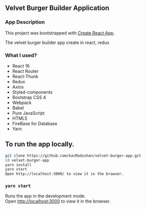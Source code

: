 ## Velvet Burger Builder Application

### App Description
This project was bootstrapped with [Create React App](https://github.com/facebookincubator/create-react-app).

The velvet burger builder app create in react, redux

### What I used?

- React 16 
- React Router
- React-Thunk
- Redux
- Axios
- Styled-components
- Bootstrap CSS 4
- Webpack
- Babel
- Pure JavaScript
- HTML5
- FireBase for Database
- Yarn

## To run the app locally.

```bash
git clone https://github.com/kacMadushan/velvet-burger-app.git
cd velvet-burger-app
yarn install
yarn start
Open http://localhost:3000/ to view it in the browser.
```

### `yarn start`

Runs the app in the development mode.<br>
Open [http://localhost:3000](http://localhost:3000) to view it in the browser.